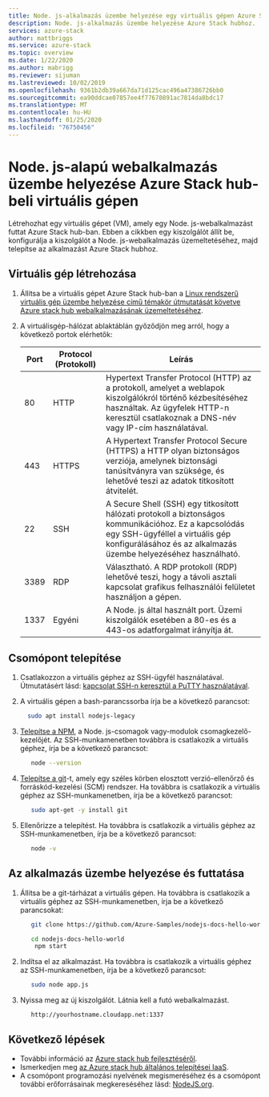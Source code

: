 ```yaml
---
title: Node. js-alkalmazás üzembe helyezése egy virtuális gépen Azure Stack hub-ban | Microsoft Docs
description: Node. js-alkalmazás üzembe helyezése Azure Stack hubhoz.
services: azure-stack
author: mattbriggs
ms.service: azure-stack
ms.topic: overview
ms.date: 1/22/2020
ms.author: mabrigg
ms.reviewer: sijuman
ms.lastreviewed: 10/02/2019
ms.openlocfilehash: 9361b2db39a667da71d125cac496a47386726bb0
ms.sourcegitcommit: ea90ddcae07857ee4f77670891ac7814da8bdc17
ms.translationtype: MT
ms.contentlocale: hu-HU
ms.lasthandoff: 01/25/2020
ms.locfileid: "76750456"
---
```

# <a name="deploy-a-nodejs-web-app-to-a-vm-in-azure-stack-hub"></a>Node. js-alapú webalkalmazás üzembe helyezése Azure Stack hub-beli virtuális gépen

Létrehozhat egy virtuális gépet (VM), amely egy Node. js-webalkalmazást futtat Azure Stack hub-ban. Ebben a cikkben egy kiszolgálót állít be, konfigurálja a kiszolgálót a Node. js-webalkalmazás üzemeltetéséhez, majd telepítse az alkalmazást Azure Stack hubhoz.

## <a name="create-a-vm"></a>Virtuális gép létrehozása

1. Állítsa be a virtuális gépet Azure Stack hub-ban a [Linux rendszerű virtuális gép üzembe helyezése című témakör útmutatását követve Azure stack hub webalkalmazásának üzemeltetéséhez](azure-stack-dev-start-howto-deploy-linux.md).

2. A virtuálisgép-hálózat ablaktáblán győződjön meg arról, hogy a következő portok elérhetők:

    | Port | Protocol (Protokoll) | Leírás |
    | --- | --- | --- |
    | 80 | HTTP | Hypertext Transfer Protocol (HTTP) az a protokoll, amelyet a weblapok kiszolgálókról történő kézbesítéséhez használtak. Az ügyfelek HTTP-n keresztül csatlakoznak a DNS-név vagy IP-cím használatával. |
    | 443 | HTTPS | A Hypertext Transfer Protocol Secure (HTTPS) a HTTP olyan biztonságos verziója, amelynek biztonsági tanúsítványra van szüksége, és lehetővé teszi az adatok titkosított átvitelét. |
    | 22 | SSH | A Secure Shell (SSH) egy titkosított hálózati protokoll a biztonságos kommunikációhoz. Ez a kapcsolódás egy SSH-ügyféllel a virtuális gép konfigurálásához és az alkalmazás üzembe helyezéséhez használható. |
    | 3389 | RDP | Választható. A RDP protokoll (RDP) lehetővé teszi, hogy a távoli asztali kapcsolat grafikus felhasználói felületet használjon a gépen.   |
    | 1337 | Egyéni | A Node. js által használt port. Üzemi kiszolgálók esetében a 80-es és a 443-os adatforgalmat irányítja át. |

## <a name="install-node"></a>Csomópont telepítése

1. Csatlakozzon a virtuális géphez az SSH-ügyfél használatával. Útmutatásért lásd: [kapcsolat SSH-n keresztül a PuTTY használatával](azure-stack-dev-start-howto-ssh-public-key.md#connect-with-ssh-by-using-putty).

1. A virtuális gépen a bash-parancssorba írja be a következő parancsot:

    ```bash  
      sudo apt install nodejs-legacy
    ```

2. [Telepítse a NPM](https://www.npmjs.com/), a Node. js-csomagok vagy-modulok csomagkezelő-kezelőjét. Az SSH-munkamenetben továbbra is csatlakozik a virtuális géphez, írja be a következő parancsot:

    ```bash  
       node --version
    ```

3. [Telepítse a git](https://git-scm.com)-t, amely egy széles körben elosztott verzió-ellenőrző és forráskód-kezelési (SCM) rendszer. Ha továbbra is csatlakozik a virtuális géphez az SSH-munkamenetben, írja be a következő parancsot:

    ```bash  
       sudo apt-get -y install git
    ```

3. Ellenőrizze a telepítést. Ha továbbra is csatlakozik a virtuális géphez az SSH-munkamenetben, írja be a következő parancsot:

    ```bash  
       node -v
    ```

## <a name="deploy-and-run-the-app"></a>Az alkalmazás üzembe helyezése és futtatása

1. Állítsa be a git-tárházat a virtuális gépen. Ha továbbra is csatlakozik a virtuális géphez az SSH-munkamenetben, írja be a következő parancsokat:

    ```bash  
       git clone https://github.com/Azure-Samples/nodejs-docs-hello-world.git
    
       cd nodejs-docs-hello-world
        npm start
    ```

2. Indítsa el az alkalmazást. Ha továbbra is csatlakozik a virtuális géphez az SSH-munkamenetben, írja be a következő parancsot:

    ```bash  
       sudo node app.js
    ```

3. Nyissa meg az új kiszolgálót. Látnia kell a futó webalkalmazást.

    ```HTTP  
       http://yourhostname.cloudapp.net:1337
    ```

## <a name="next-steps"></a>Következő lépések

- További információ az [Azure stack hub fejlesztéséről](azure-stack-dev-start.md).
- Ismerkedjen meg [az Azure stack hub általános telepítései IaaS](azure-stack-dev-start-deploy-app.md).
- A csomópont programozási nyelvének megismeréséhez és a csomópont további erőforrásainak megkereséséhez lásd: [NodeJS.org](https://nodejs.org).
